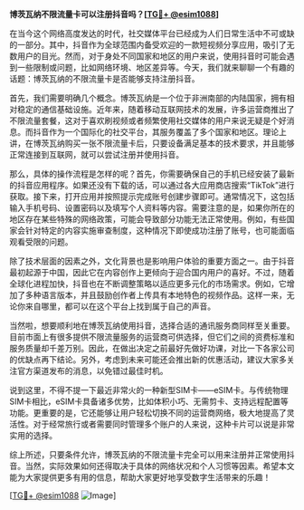 **博茨瓦纳不限流量卡可以注册抖音吗？[[TG💪+ @esim1088](https://t.me/s/esim1088)]**

在当今这个网络高度发达的时代，社交媒体平台已经成为人们日常生活中不可或缺的一部分。其中，抖音作为全球范围内备受欢迎的一款短视频分享应用，吸引了无数用户的目光。然而，对于身处不同国家和地区的用户来说，使用抖音时可能会遇到一些限制或问题，比如网络环境、地区差异等。今天，我们就来聊聊一个有趣的话题：博茨瓦纳的不限流量卡是否能够支持注册抖音。

首先，我们需要明确几个概念。博茨瓦纳是一个位于非洲南部的内陆国家，拥有相对稳定的通信基础设施。近年来，随着移动互联网技术的发展，许多运营商推出了不限流量套餐，这对于喜欢刷视频或者频繁使用社交媒体的用户来说无疑是个好消息。而抖音作为一个国际化的社交平台，其服务覆盖了多个国家和地区。理论上讲，在博茨瓦纳购买一张不限流量卡后，只要设备满足基本的技术要求，并且能够正常连接到互联网，就可以尝试注册并使用抖音。

那么，具体的操作流程是怎样的呢？首先，你需要确保自己的手机已经安装了最新的抖音应用程序。如果还没有下载的话，可以通过各大应用商店搜索“TikTok”进行获取。接下来，打开应用并按照提示完成账号创建步骤即可。通常情况下，这包括输入手机号码、设置密码以及填写个人资料等内容。需要注意的是，如果你所在的地区存在某些特殊的网络政策，可能会导致部分功能无法正常使用。例如，有些国家会针对特定的内容实施审查制度，这种情况下即使成功注册了账号，也可能面临观看受限的问题。

除了技术层面的因素之外，文化背景也是影响用户体验的重要方面之一。由于抖音最初起源于中国，因此它在内容创作上更倾向于迎合国内用户的喜好。不过，随着全球化进程加快，抖音也在不断调整策略以适应更多元化的市场需求。例如，它增加了多种语言版本，并且鼓励创作者上传具有本地特色的视频作品。这样一来，无论你来自哪里，都可以在这个平台上找到属于自己的声音。

当然啦，想要顺利地在博茨瓦纳使用抖音，选择合适的通讯服务商同样至关重要。目前市面上有很多提供不限流量服务的运营商可供选择，但它们之间的资费标准和服务质量却千差万别。因此，在做出决定之前最好先做好功课，对比一下各家公司的优缺点再下结论。另外，考虑到未来可能还会推出新的优惠活动，建议大家多关注官方渠道发布的消息，以免错过最佳时机。

说到这里，不得不提一下最近非常火的一种新型SIM卡——eSIM卡。与传统物理SIM卡相比，eSIM卡具备诸多优势，比如体积小巧、无需剪卡、支持远程配置等功能。更重要的是，它还能够让用户轻松切换不同的运营商网络，极大地提高了灵活性。对于经常旅行或者需要同时管理多个账户的人来说，这种卡片可以说是非常实用的选择。

综上所述，只要条件允许，博茨瓦纳的不限流量卡完全可以用来注册并正常使用抖音。当然，实际效果如何还得取决于具体的网络状况和个人习惯等因素。希望本文能为大家提供更多有用的信息，帮助大家更好地享受数字生活带来的乐趣！

[[TG💪+ @esim1088](https://t.me/s/esim1088) ![Image](https://i.postimg.cc/4NQfJmqS/Snipaste-2025-05-13-00-14-12.png)]